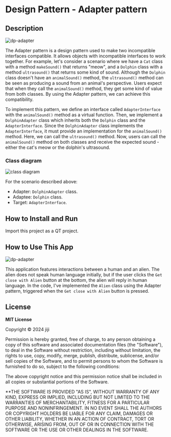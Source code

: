 # Design Pattern - Adapter pattern

## Description

![dp-adapter](https://github.com/jiji-thecat/dp-adapter/assets/104809324/2f8e0b62-2de9-4ea2-a5a7-43ed2c4eb375)

The Adapter pattern is a design pattern used to make two incompatible interfaces compatible. It allows objects with incompatible interfaces to work together. For example, let's consider a scenario where we have a `Cat` class with a method `makeSound()` that returns "meow", and a `Dolphin` class with a method `ultrasound()` that returns some kind of sound. Although the `Dolphin` class doesn't have an `animalSound()` method, the `ultrasound()` method can be seen as producing a sound from an animal's perspective. Users expect that when they call the `animalSound()` method, they get some kind of value from both classes. By using the Adapter pattern, we can achieve this compatibility.

To implement this pattern, we define an interface called `AdapterInterface` with the `animalSound()` method as a virtual function. Then, we implement a `DolphinAdapter` class which inherits both the `Dolphin` class and the `AdapterInterface`. Since the `DolphinAdapter` class implements the `AdapterInterface`, it must provide an implementation for the `animalSound()` method. Here, we can call the `ultrasound()` method. Now, users can call the `animalSound()` method on both classes and receive the expected sound - either the cat's meow or the dolphin's ultrasound.

### Class diagram

![class diagram](https://github.com/jiji-thecat/dp-adapter/assets/104809324/dc985fef-ec13-4690-abdc-3c3131703d86)

For the scenario described above:

- Adapter: `DolphinAdapter` class.
- Adaptee: `Dolphin` class.
- Target: `AdapterInterface`.

## How to Install and Run

Import this project as a QT project.

## How to Use This App

![dp-adapter](https://github.com/jiji-thecat/dp-adapter/assets/104809324/2f8e0b62-2de9-4ea2-a5a7-43ed2c4eb375)

This application features interactions between a human and an alien. The alien does not speak human language initially, but if the user clicks the `Get close with Alien` button at the bottom, the alien will reply in human language. In the code, I've implemented the `Alien` class using the Adapter pattern, triggered when the `Get close with Alien` button is pressed.

## License

**MIT License**

Copyright © 2024 jiji

Permission is hereby granted, free of charge, to any person obtaining a copy of this software and associated documentation files (the "Software"), to deal in the Software without restriction, including without limitation, the rights to use, copy, modify, merge, publish, distribute, sublicense, and/or sell copies of the Software, and to permit persons to whom the Software is furnished to do so, subject to the following conditions:

The above copyright notice and this permission notice shall be included in all copies or substantial portions of the Software.

\*\*THE SOFTWARE IS PROVIDED "AS IS", WITHOUT WARRANTY OF ANY KIND, EXPRESS OR IMPLIED, INCLUDING BUT NOT LIMITED TO THE WARRANTIES OF MERCHANTABILITY, FITNESS FOR A PARTICULAR PURPOSE AND NONINFRINGEMENT. IN NO EVENT SHALL THE AUTHORS OR COPYRIGHT HOLDERS BE LIABLE FOR ANY CLAIM, DAMAGES OR OTHER LIABILITY, WHETHER IN AN ACTION OF CONTRACT, TORT OR OTHERWISE, ARISING FROM, OUT OF OR IN CONNECTION WITH THE SOFTWARE OR THE USE OR OTHER DEALINGS IN THE SOFTWARE.
